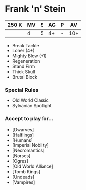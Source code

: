# Frank 'n' Stein
| 250 K  | MV | S | AG | P | AV |
| --- | --- | --- | --- | --- | --- |
| | 4 | 5 | 4+ | - | 10+ |

* Break Tackle
* Loner (4+)
* Mighty Blow (+1)
* Regeneration
* Stand Firm
* Thick Skull
* Brutal Block

### Special Rules
* Old World Classic
* Sylvanian Spotlight

### Accept to play for...
* [Dwarves]
* [Halflings]
* [Humans]
* [Imperial Nobility]
* [Necromantics]
* [Norses]
* [Ogres]
* [Old World Alliance]
* [Tomb Kings]
* [Undeads]
* [Vampires]
